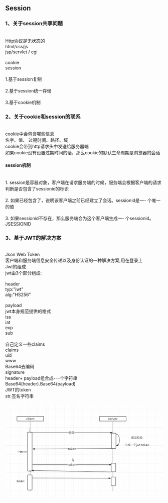 ## Session
### 1、关于session共享问题
<br>Http协议是无状态的
<br>html/css/js
<br>jsp/servlet / cgi
<br><br>cookie
<br>session
<br><br>1.基于session复制
<br><br>2.基于session统一存储
<br><br>3.基于cookie机制

### 2、关于cookie和session的联系
<br>cookie中会包含哪些信息
<br>名字、值、  过期时间、路径、域 
<br>cookie会带到http请求头中发送给服务器端
<br>如果cookie没有设置过期时间的话，那么cookie的默认生命周期是浏览器的会话
#### session机制
<br>1.  session是容器对象，客户端在请求服务端的时候，服务端会根据客户端的请求判断是否包含了sessionid的标识
<br><br>2. 如果已经包含了，说明该客户端之前已经建立了会话。sessionid是一- 个唯一的值
<br><br>3. 如果sessionid不存在，那么服务端会为这个客户端生成一- 个sessionid。  JSESSIONID

### 3、基于JWT的解决方案
<br>Json Web Token
<br>客户端和服务端信息安全传递以及身份认证的一种解决方案;用在登录上
<br>Jwt的组成
<br>jwt由3个部分组成:
<br><br>header
<br>typ:"iwt"
<br>alg:"HS256"
<br><br>payload
<br>jwt本身规范提供的格式
<br>iss
<br>iat
<br>exp
<br>sub
<br><br>自己定义一些claims
<br>claims
<br>uid
<br>www
<br>Base64去编码
<br>signature
<br>header+ payload组合成-一个字符串
<br>Base64(header).Base64(payload)
<br>JWT的token
<br>str.签名字符串
<br><br>
![](https://github.com/gaoyuanyuan2/distributed/blob/master/img/26.png) 





